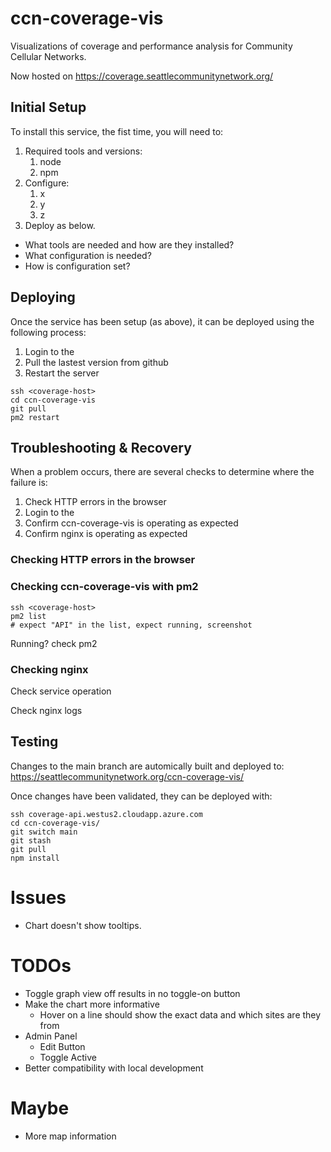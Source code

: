 # ccn-coverage-vis

Visualizations of coverage and performance analysis for Community Cellular Networks.

Now hosted on https://coverage.seattlecommunitynetwork.org/


## Initial Setup
To install this service, the fist time, you will need to:

1. Required tools and versions:
    1. node
    2. npm
2. Configure:
    1. x
    2. y
    3. z
3. Deploy as below.

* What tools are needed and how are they installed?
* What configuration is needed?
* How is configuration set?


## Deploying
Once the service has been setup (as above), it can be deployed using the following process:
1. Login to the <coverage-host>
2. Pull the lastest version from github
3. Restart the server

```
ssh <coverage-host>
cd ccn-coverage-vis
git pull
pm2 restart
```

## Troubleshooting & Recovery
When a problem occurs, there are several checks to determine where the failure is:
1. Check HTTP errors in the browser
1. Login to the <coverage-host>
2. Confirm ccn-coverage-vis is operating as expected
3. Confirm nginx is operating as expected

### Checking HTTP errors in the browser



### Checking ccn-coverage-vis with pm2

```
ssh <coverage-host>
pm2 list
# expect "API" in the list, expect running, screenshot
```


Running? check pm2


### Checking nginx

Check service operation

Check nginx logs



## Testing

Changes to the main branch are automically built and deployed to: https://seattlecommunitynetwork.org/ccn-coverage-vis/

Once changes have been validated, they can be deployed with:

```
ssh coverage-api.westus2.cloudapp.azure.com
cd ccn-coverage-vis/
git switch main
git stash
git pull
npm install
```


# Issues

- Chart doesn't show tooltips.

# TODOs

- Toggle graph view off results in no toggle-on button
- Make the chart more informative
  - Hover on a line should show the exact data and which sites are they from
- Admin Panel
  - Edit Button
  - Toggle Active
- Better compatibility with local development

# Maybe

- More map information
